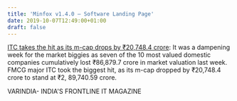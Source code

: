 ```yaml
---
title: 'Minfox v1.4.0 – Software Landing Page'
date: 2019-10-07T12:49:00+01:00
draft: false
---
```


[ITC takes the hit as its m-cap drops by ₹20,748.4 crore](https://varindia.com/news/itc-takes-the-hit-as-its-mcap-drops-by-207484-crore#.XZsmez_ru3k.blogger): It was a dampening week for the market biggies as seven of the 10 most valued domestic companies cumulatively lost ₹86,879.7 crore in market valuation last week. FMCG major ITC took the biggest hit, as its m-cap dropped by ₹20,748.4 crore to stand at ₹2, 89,740.59 crore.  
  
VARINDIA- INDIA'S FRONTLINE IT MAGAZINE